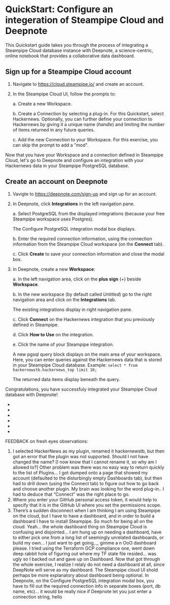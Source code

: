 # QuickStart: Configure an integeration of Steampipe Cloud and Deepnote 

This Quickstart guide takes you through the process of integrating a Steampipe Cloud database instance with Deepnote, a science-centric, online notebook that provides a collaborative data dashboard.

## Sign up for a Steampipe Cloud account 

1. Navigate to https://cloud.steampipe.io/ and create an account.
2. In the Steampipe Cloud UI, follow the prompts to:

    a. Create a new Workspace.
    
    b. Create a Connection by selecting a plug-in. For this Quickstart, select Hackernews. Optionally, you can further define your connection to Hackernews by giving it a unique name (*handle*) and limiting the number of items returned in any future queries.
   
    c. Add the new Connection to your Workspace. For this exercise, you can skip the prompt to add a "mod".

Now that you have your Workspace and a connection defined in Steampipe Cloud, let's go to Deepnote and configure an integration with your Hackernews data in your Steampipe PostgreSQL database.

## Create an account on Deepnote

1. Vavigte to https://deepnote.com/sign-up and sign up for an account.
2. In Deepnote, click **Integrations** in the left navigation pane.

    a. Select PostgreSQL from the displayed integrations (because your free Steampipe workspace uses Postgres).
   
   The Configure PostgreSQL integration modal box displays.
   
    b. Enter the required connection information, using the connection information from the Steampipe Cloud workspace (on the **Connect** tab).
    
    c. Click **Create** to save your connection information and close the modal box.
  
2. In Deepnote, create a new **Workspace**:

    a. In the left navigation area, click on the **plus sign** (+) beside **Workspace**. 
  
    b. In the new workspace (by default called *Untitled*) go to the right navigation area and click on the **Integrations** tab.
  
   The existing integrations display in right navigation pane.
  
    c. Click **Connect** on the Hackernews integration that you previously defined in Steampipe.
  
    d. Click **How to Use** on the integration.
  
    e. Click the name of your Steampipe integration.
  
   A new pgsql query block displays on the main area of your workspace. Here, you can enter queries against the Hackernews data that is stored in your Steampipe Cloud database. Example: `select * from hackernewstb.hackernews_top limit 10;`

   The returned data items display beneath the query.

Congratulations, you have successfuly integrated your Steampipe Cloud database with Deepnote!


+
+
+
+
+
+
FEEDBACK on fresh eyes observations:

1. I selected HackerNews as my plugin, renamed it hackernewstb, but then got an error that the plugin was not supported. Should I not have changed the name? [I now know that I cannot rename it, so why am I allowed to?] Other problem was there was no easy way to return quickly to the list of Plugins… I got dumped onto a page that showed my account (defaulted to the disturbingly empty Dashboards tab), but then had to drill down (using the Connect tab) to figure out how to go back and choose another plugin. My brain was looking for the word plug-in.. I had to deduce that “Connect” was the right place to go.
2. Where you enter your GitHub personal access token, it would help to specify that it is in the GitHub UI where you set the permissions scope.
3. There’s a sudden disconnect when I am thinking I am using Steampipe on the cloud, but I have to have a dashboard, and in order to build a dashboard I have to install Steampipe. So much for being all on the cloud. Yeah… the whole dashboard thing on Steampipe Cloud is confusing and disjointed… I am hung up on needing a dashboard, have to either pick one from a long list of seemingly unrelated dashboards, or build my own… I just want to get going,.,, gimme a n OoO dashboard please. I tried using the Terraform GCP compliance one, went down deep rabbit hole of figuring out where my TF state file resided... was ugly so I backed out and gave up on Dashboard. Now that  got through the whole exercise, I realize I relaly do not need a dashboard at all, since DeepNote will serve as my dashboard. The Steampipe cloud UI shold perhaps be more explanatory about dashboard being optional. 
In Deepnote, on the Configure PostgreSQL integration modal box, you have to fill out the required connection info in separate boxes (port, db name, etc)... it would be really nice if Deepnote let you just enter a connection string, hello
